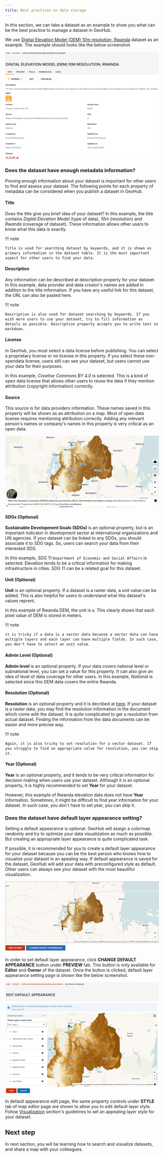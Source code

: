 ```yaml
---
title: Best practices on data storage
---
```


In this section, we can take a dataset as an example to show you what can be the best practice to manage a dataset in GeoHub.

We use [Digital Elevation Model (DEM) 10m resolution, Rwanda](https://geohub.data.undp.org/data/00d5add9be37e465398b081683c3ec03) dataset as an example. The example should looks like the below screenshot.

![An example of dataset from DEM data of Rwanda](../assets/data/best_practice_example_1.png)

### Does the dataset have enough metadata information?

Proving enough information about your dataset is important for other users to find and assess your dataset. The following points for each property of metadata can be considered when you publish a dataset in GeoHub.

#### Title

Does the title give you brief idea of your dataset? In this example, the title contains _Digital Elevation Model_ (type of data), _10m_ (resolution) and _Rwanda_ (coverage of dataset). These information allows other users to know what this data is exactly.

!!! note

    Title is used for searching dataset by keywords, and it is shown as primary information in the dataset table. It is the most important aspect for other users to find your data.

#### Description

Any information can be described at description property for your dataset. In this example, data provider and data creator's names are added in addition to the title information. If you have any useful link for this dataset, the URL can also be pasted here.

!!! note

    Description is also used for dataset searching by keywords. If you wish more users to use your dataset, try to fill information as details as possible. Description property accepts you to write text in markdown.

#### License

In GeoHub, you must select a data license before publishing. You can select a proprietary license or no license in this property. If you select these non-opendata license, users still can see your dataset, but users cannot use your data for their purposes.

In this example, _Creative Commons BY 4.0_ is selected. This is a kind of open data license that allows other users to reuse the data if they mention attribution (copyright information) correctly.

#### Source

This source is for data providers information. These names saved in this property will be shown as an attribution on a map. Most of open data license requires mentioning attribution correctly. Adding any relevant person's names or company's names in this property is very critical as an open data.

![Source names are shown as attribution in map editor page](../assets/data/best_practice_example_2.png)

#### SDGs (Optional)

**Sustainable Development Goals (SDGs)** is an optional property, but is an important indicator in development sector at international organizations and UN agencies. If your dataset can be linked to any SDGs, you should associate it to SDG tags. So, users can search your data from their interested SDG.

In this example, SDG 11 `Department of Economic and Social Affairs` is selected. Elevation tends to be a critical information for making infrastructure in cities. SDG 11 can be a related goal for this dataset.

#### Unit (Optional)

**Unit** is an optional property. If a dataset is a raster data, a unit value can be added. This is also helpful for users to understand what this dataset's values reprent.

In this example of Rwanda DEM, the unit is `m`. This clearly shows that each pixel value of DEM is stored in meters.

!!! note

    it is tricky if a data is a vector data because a vector data can have multiple layers and each layer can have multiple fields. In such case, you don't have to select an unit value.

#### Admin Level (Optional)

**Admin level** is an optional property. If your data covers national level or subnational level, you can set a value for this property. It can also give an idea of level of data coverage for other users. In this example, _National_ is selected since this DEM data covers the entire Rwanda.

#### Resolution (Optional)

**Resolution** is an optional property and it is decribed at [here](./publish_datasets.md#resolution). If your dataset is a raster data, you may find the resolution information in the document which come with the dataset. It is quite complicated to get a resolution from actual dataset. Finding the information from the data documents can be easier and more precise way.

!!! note

    Again, it is also tricky to set resolution for a vector dataset. If you struggle to find an appropriate value for resolution, you can skip it.

#### Year (Optional)

**Year** is an optional property, and it tends to be very critical information for decision making when users use your dataset. Although it is an optional property, it is highly recommended to set **Year** for your dataset.

However, this example of Rwanda elevation data does not have **Year** information. Sometimes, it might be difficult to find year information for your dataset. In such case, you don't have to set year, you can skip it.

### Does the dataset have default layer appearance setting?

Setting a default appearance is optional. GeoHub will assign a colormap randomly and try to optimize your data visualization as much as possible. But creating an appropriate layer appearance is quite complicated task.

If possible, it is recommended for you to create a default layer appearance for your dataset because you can be the best person who knows how to visualize your dataset in an apealing way. If default appearance is saved for the dataset, GeoHub will add your data with preconfigured style as default. Other users can always see your dataset with the most beautiful visualization.

![Layer is shown with default appearance setting in PREVIEW tab](../assets/data/best_practice_example_3.png)

In order to set default layer appearance, click **CHANGE DEFAULT APPEARANCE** button under **PREVIEW** tab. This button is only available for **Editor** and **Owner** of the dataset. Once the button is clicked, default layer appearance setting page is shown like the below screenshot.

![Default appearance edit page for an example dataset](../assets/data/best_practice_example_4.png)

In default appearance edit page, the same property controls under **STYLE** tab of map editor page are shown to allow you to edit default layer style. Follow [Visualization](../visualization/visualize_overview.md) section's guidelines to set an appealing layer style for your dataset.

## Next step

In next section, you will be learning how to search and visualize datasets, and share a map with your colleagues.
